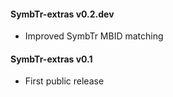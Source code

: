 #### SymbTr-extras v0.2.dev
 - Improved SymbTr MBID matching

#### SymbTr-extras v0.1
 - First public release
